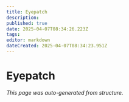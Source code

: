 ```yaml
---
title: Eyepatch
description: 
published: true
date: 2025-04-07T08:34:26.223Z
tags: 
editor: markdown
dateCreated: 2025-04-07T08:34:23.951Z
---
```


# Eyepatch

*This page was auto-generated from structure.*